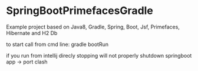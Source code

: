 SpringBootPrimefacesGradle
==========================

Example project based on Java8, Gradle, Spring, Boot, Jsf, Primefaces, Hibernate and H2 Db

to start call from cmd line: gradle bootRun

if you run from intellij direcly stopping will not properly shutdown springboot app -> port clash
